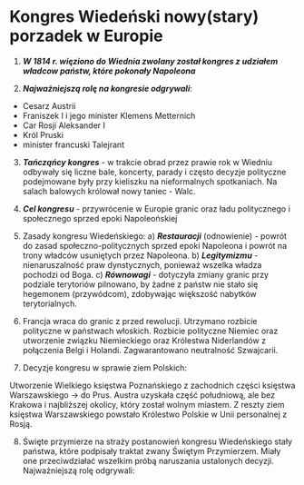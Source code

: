 # Kongres Wiedeński nowy(stary) porzadek w Europie 

1. ***W 1814 r. więziono do Wiednia zwolany został kongres z udziałem władcow państw, które pokonały Napoleona***

2. ***Najważniejszą rolę na kongresie odgrywali***:
- Cesarz Austrii
- Franiszek I i jego minister Klemens Metternich 
- Car Rosji Aleksander I
- Król Pruski
- minister francuski Talejrant 

3. ***Tańcząńcy kongres*** - w trakcie obrad przez prawie rok w Wiedniu odbywały się liczne bale, koncerty, parady i często decyzje polityczne podejmowane były przy kieliszku na nieformalnych spotkaniach. Na salach balowych królował nowy taniec - Walc.

4. ***Cel kongresu*** - przywrócenie w Europie granic oraz ładu politycznego i społecznego sprzed epoki Napoleońskiej

5. Zasady kongresu Wiedeńskiego:
a) ***Restauracji*** (odnowienie) - powrót do zasad społeczno-politycznych sprzed epoki Napoleona i powrót na trony władców usuniętych przez Napoleona.
b) ***Legitymizmu*** - nienaruszalność praw dynstycznych, ponieważ wszelka władza pochodzi od Boga.
c) ***Równowagi*** - dotyczyła zmiany granic przy podziale terytoriów pilnowano, by żadne z państw nie stało się hegemonem (przywódcom), zdobywając większość nabytków terytorialnych.

6. Francja wraca do granic z przed rewolucji.
Utrzymano rozbicie polityczne w państwach włoskich.
Rozbicie polityczne Niemiec oraz utworzenie związku Niemieckiego oraz Królestwa Niderlandów z połączenia Belgi i Holandi.
Zagwarantowano neutralność Szwajcarii.

7. Decyzje kongresu w sprawie ziem Polskich:

Utworzenie Wielkiego księstwa Poznańskiego z zachodnich części księstwa Warszawskiego -> do Prus.
Austra uzyskała część południową, ale bez Krakowa i najbliższej okolicy, który został wolnym miastem. Z reszty ziem księstwa Warszawskiego powstało Królestwo Polskie w Unii personalnej z Rosją.

8. Święte przymierze na straży postanowień kongresu Wiedeńskiego stały państwa, które podpisały traktat zwany Świętym Przymierzem. Miały one przeciwdziałać wszelkim próbą naruszania ustalonych decyzji. Najważniejszą rolę odgrywali:
